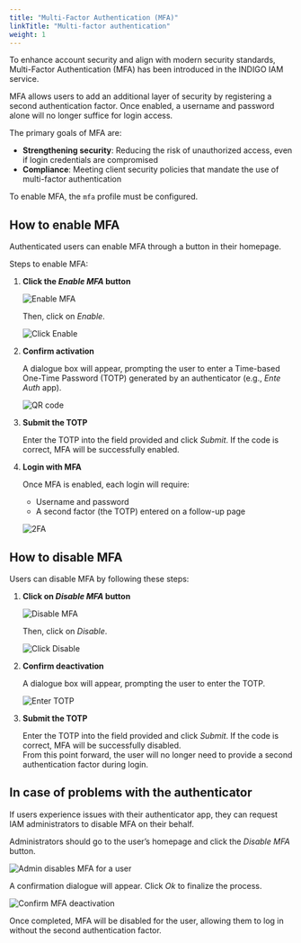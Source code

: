 ```yaml
---
title: "Multi-Factor Authentication (MFA)"
linkTitle: "Multi-factor authentication"
weight: 1
---
```


To enhance account security and align with modern security standards, Multi-Factor Authentication (MFA) has been introduced in the INDIGO IAM service.

MFA allows users to add an additional layer of security by registering a second authentication factor. Once enabled, a username and password alone will no longer suffice for login access.

The primary goals of MFA are:

* **Strengthening security**: Reducing the risk of unauthorized access, even if login credentials are compromised
* **Compliance**: Meeting client security policies that mandate the use of multi-factor authentication

To enable MFA, the `mfa` profile must be configured.

## How to enable MFA

Authenticated users can enable MFA through a button in their homepage.

Steps to enable MFA:

1. **Click the _Enable MFA_ button**

    ![Enable MFA](Enable-MFA.png)

    Then, click on _Enable_.

    ![Click Enable](Click-enable.png)

2. **Confirm activation**

    A dialogue box will appear, prompting the user to enter a Time-based One-Time Password (TOTP) generated by an authenticator (e.g., _Ente Auth_ app).

    ![QR code](QRCode.png)

3. **Submit the TOTP**

    Enter the TOTP into the field provided and click _Submit_. If the code is correct, MFA will be successfully enabled.

4. **Login with MFA**

    Once MFA is enabled, each login will require:

    * Username and password
    * A second factor (the TOTP) entered on a follow-up page

    ![2FA](2FA.png)

## How to disable MFA

Users can disable MFA by following these steps:

1. **Click on _Disable MFA_ button**

    ![Disable MFA](Disable-MFA.png)

    Then, click on _Disable_.

    ![Click Disable](Click-disable.png)

2. **Confirm deactivation**

    A dialogue box will appear, prompting the user to enter the TOTP.

    ![Enter TOTP](Insert-TOTP.png)

3. **Submit the TOTP**

    Enter the TOTP into the field provided and click _Submit_. If the code is correct, MFA will be successfully disabled.  
    From this point forward, the user will no longer need to provide a second authentication factor during login.

## In case of problems with the authenticator

If users experience issues with their authenticator app, they can request IAM administrators to disable MFA on their behalf.

Administrators should go to the user’s homepage and click the _Disable MFA_ button.

![Admin disables MFA for a user](Admin-disables-MFA.png)

A confirmation dialogue will appear. Click _Ok_ to finalize the process.

![Confirm MFA deactivation](Admin-confirmation.png)

Once completed, MFA will be disabled for the user, allowing them to log in without the second authentication factor.
